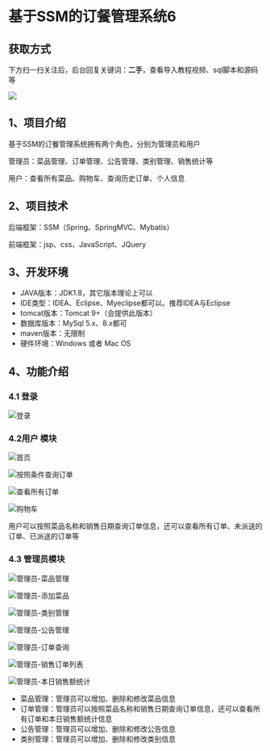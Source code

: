 # 基于SSM的订餐管理系统6

## 获取方式

下方扫一扫关注后，后台回复关键词：**二手**，查看导入教程视频、sql脚本和源码等

 ![](https://www.codeshop.fun/Typora-Images/202205281253739.png)

## 1、项目介绍

基于SSM的订餐管理系统拥有两个角色，分别为管理员和用户

管理员：菜品管理、订单管理、公告管理、类别管理、销售统计等

用户：查看所有菜品、购物车、查询历史订单、个人信息


## 2、项目技术

后端框架：SSM（Spring、SpringMVC、Mybatis）

前端框架：jsp、css、JavaScript、JQuery

## 3、开发环境

- JAVA版本：JDK1.8，其它版本理论上可以
- IDE类型：IDEA、Eclipse、Myeclipse都可以。推荐IDEA与Eclipse
- tomcat版本：Tomcat 9+（会提供此版本）
- 数据库版本：MySql 5.x、8.x都可
- maven版本：无限制
- 硬件环境：Windows 或者 Mac OS


## 4、功能介绍

### 4.1 登录

![登录](https://www.codeshop.fun/Typora-Images/202206111847442.jpg)

### 4.2用户 模块

![首页](https://www.codeshop.fun/Typora-Images/202206111848287.jpg)

![按照条件查询订单](https://www.codeshop.fun/Typora-Images/202206111848137.jpg)

![查看所有订单](https://www.codeshop.fun/Typora-Images/202206111848489.jpg)

![购物车](https://www.codeshop.fun/Typora-Images/202206111848631.jpg)

用户可以按照菜品名称和销售日期查询订单信息，还可以查看所有订单、未派送的订单、已派送的订单等

### 4.3 管理员模块

![管理员-菜品管理](https://www.codeshop.fun/Typora-Images/202206111847475.jpg)

![管理员-添加菜品](https://www.codeshop.fun/Typora-Images/202206111847355.jpg)

![管理员-类别管理](https://www.codeshop.fun/Typora-Images/202206111847312.jpg)

![管理员-公告管理](https://www.codeshop.fun/Typora-Images/202206111847001.jpg)

![管理员-订单查询](https://www.codeshop.fun/Typora-Images/202206111847289.jpg)

![管理员-销售订单列表](https://www.codeshop.fun/Typora-Images/202206111847788.jpg)

![管理员-本日销售额统计](https://www.codeshop.fun/Typora-Images/202206111847107.jpg)

- 菜品管理：管理员可以增加、删除和修改菜品信息
- 订单管理：管理员可以按照菜品名称和销售日期查询订单信息，还可以查看所有订单和本日销售额统计信息
- 公告管理：管理员可以增加、删除和修改公告信息
- 类别管理：管理员可以增加、删除和修改类别信息

